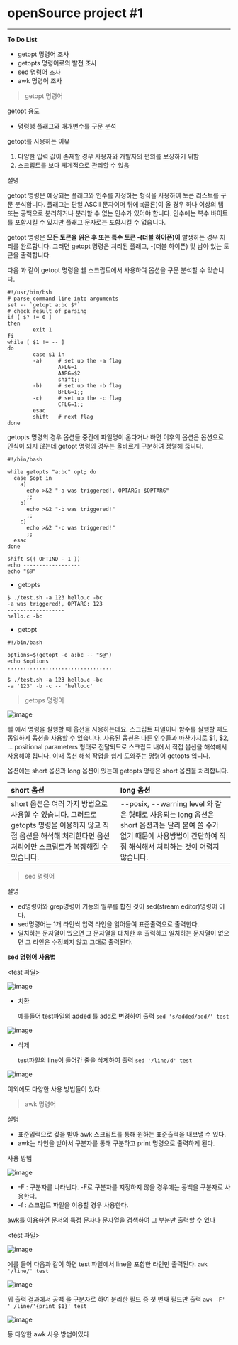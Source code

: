 # openSource project #1
*** 
**To Do List**

* getopt 명령어 조사
* getopts 명령어로의 발전 조사
* sed 명령어 조사
* awk 명령어 조사


>  
> getopt 명령어
>  

getopt 용도
  * 명령행 플래그와 매개변수를 구문 분석

getopt를 사용하는 이유

1) 다양한 입력 값이 존재할 경우 사용자와 개발자의 편의를 보장하기 위함
2) 스크립트를 보다 체계적으로 관리할 수 있음

설명 

getopt 명령은 예상되는 플래그와 인수를 지정하는 형식을 사용하여 토큰 리스트를 구문 분석합니다. 플래그는 단일 ASCII 문자이며 뒤에 :(콜론)이 올 경우 하나 이상의 탭 또는 공백으로 분리하거나 분리할 수 없는 인수가 있어야 합니다. 인수에는 복수 바이트를 포함시킬 수 있지만 플래그 문자로는 포함시킬 수 없습니다.

getopt 명령은 **모든 토큰을 읽은 후 또는 특수 토큰 -(더블 하이픈)이** 발생하는 경우 처리를 완료합니다. 그러면 getopt 명령은 처리된 플래그, -(더블 하이픈) 및 남아 있는 토큰을 출력합니다.

다음 과 같이 getopt 명령을 쉘 스크립트에서 사용하여 옵션을 구문 분석할 수 있습니다.

```
#!/usr/bin/bsh
# parse command line into arguments
set -- `getopt a:bc $*`
# check result of parsing
if [ $? != 0 ]
then
        exit 1
fi
while [ $1 != -- ]
do
        case $1 in
        -a)     # set up the -a flag
                AFLG=1
                AARG=$2
                shift;;
        -b)     # set up the -b flag
                BFLG=1;;
        -c)     # set up the -c flag
                CFLG=1;;
        esac
        shift   # next flag
done
```

getopts 명령의 경우 옵션들 중간에 파일명이 온다거나 하면 이후의 옵션은 옵션으로 인식이 되지 않는데 getopt 명령의 경우는 올바르게 구분하여 정렬해 줍니다.

```
#!/bin/bash

while getopts "a:bc" opt; do
  case $opt in
    a)
      echo >&2 "-a was triggered!, OPTARG: $OPTARG"
      ;;
    b)
      echo >&2 "-b was triggered!"
      ;;
    c)
      echo >&2 "-c was triggered!"
      ;;
  esac
done

shift $(( OPTIND - 1 ))
echo ------------------
echo "$@"
```
* getopts

```
$ ./test.sh -a 123 hello.c -bc
-a was triggered!, OPTARG: 123
------------------
hello.c -bc
```
* getopt
```
#!/bin/bash

options=$(getopt -o a:bc -- "$@")
echo $options
.................................

$ ./test.sh -a 123 hello.c -bc
-a '123' -b -c -- 'hello.c'
```

>  
>getops 명령어
>  

![image](https://user-images.githubusercontent.com/94778069/142756507-03b390a8-2009-4134-a8b0-3eb744bbb895.png)

쉘 에서 명령을 실행할 때 옵션을 사용하는데요. 스크립트 파일이나 함수를 실행할 때도 동일하게 옵션을 사용할 수 있습니다. 사용된 옵션은 다른 인수들과 마찬가지로 $1, $2, ... positional parameters 형태로 전달되므로 스크립트 내에서 직접 옵션을 해석해서 사용해야 됩니다. 이때 옵션 해석 작업을 쉽게 도와주는 명령이 getopts 입니다.

옵션에는 short 옵션과 long 옵션이 있는데 getopts 명령은 short 옵션을 처리합니다.

|short 옵션|long 옵션|
|:---|:---|
|short 옵션은 여러 가지 방법으로 사용할 수 있습니다. 그러므로 getopts 명령을 이용하지 않고 직접 옵션을 해석해 처리한다면 옵션 처리에만 스크립트가 복잡해질 수 있습니다.|--posix, --warning level 와 같은 형태로 사용되는 long 옵션은 short 옵션과는 달리 붙여 쓸 수가 없기 때문에 사용방법이 간단하여 직접 해석해서 처리하는 것이 어렵지 않습니다.|

>  
> sed 명령어
>  

설명 

* ed명령어와 grep명령어 기능의 일부를 합친 것이 sed(stream editor)명령어 이다.
* sed명령어는 1개 라인씩 입력 라인을 읽어들여 표준출력으로 출력한다.
* 일치하는 문자열이 있으면 그 문자열을 대치한 후 출력하고 일치하는 문자열이 없으면 그 라인은 수정되지 않고 그대로 출력된다.

**sed 명령어 사용법**

<test 파일>

![image](https://user-images.githubusercontent.com/94778069/142757268-d8c13ce7-de5c-45f1-acb0-1731a4463619.png)


 * 치환 
    
    
    예를들어 test파일의 added 를 add로 변경하여 출력 
    `sed 's/added/add/' test`

 ![image](https://user-images.githubusercontent.com/94778069/142757295-50f87229-2df3-472f-b673-245cee09c2be.png)
 
 * 삭제

    test파일의 line이 들어간 줄을 삭제하여 출력 
    `sed '/line/d' test`
    
![image](https://user-images.githubusercontent.com/94778069/142757410-5d639956-9bd0-4a0f-b247-16a86b1876cc.png)

이외에도 다양한 사용 방법들이 있다.


>  
>awk 명령어
>   

설명

* 표준입력으로 값을 받아 awk 스크립트를 통해 원하는 표준출력을 내보낼 수 있다.
* awk는 라인을 받아서 구분자를 통해 구분하고 print 명령으로 출력하게 된다.


사용 방법

![image](https://user-images.githubusercontent.com/94778069/142757599-94dfbd2a-fc25-456e-8e68-9d23917e18ef.png)

* -F : 구분자를 나타낸다. -F로 구분자를 지정하지 않을 경우에는 공백을 구분자로 사용한다.
* -f : 스크립트 파일을 이용할 경우 사용한다.

awk를 이용하면 문서의 특정 문자나 문자열을 검색하여 그 부분만 출력할 수 있다

<test 파일>

![image](https://user-images.githubusercontent.com/94778069/142757268-d8c13ce7-de5c-45f1-acb0-1731a4463619.png)


예를 들어 다음과 같이 하면 test 파일에서 line을 포함한 라인만 출력된다. `awk '/line/' test`

![image](https://user-images.githubusercontent.com/94778069/142758383-fe076ea6-54b4-461b-a847-36fec0ec3da9.png)



위 출력 결과에서 공백 을 구분자로 하여 분리한 필드 중 첫 번째 필드만 출력 `awk -F' ' /line/'{print $1}' test`

![image](https://user-images.githubusercontent.com/94778069/142758610-229515b3-d98b-4dda-8ee2-72209e64636b.png)

등 다양한  awk 사용 방법이있다

